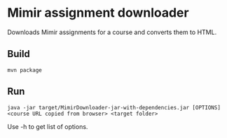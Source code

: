 # Mimir assignment downloader

Downloads Mimir assignments for a course and converts them to HTML.

## Build

    mvn package

## Run

    java -jar target/MimirDownloader-jar-with-dependencies.jar [OPTIONS] <course URL copied from browser> <target folder>

Use -h to get list of options.
